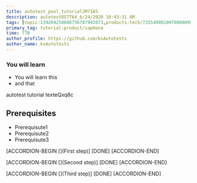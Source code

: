 ```yaml
---
title: autotest_pool_tutorial3M7165
description: autotest857T64_6/24/2020 10:43:31 AM
tags: [topic:139269250608756787992873,products:tech/73554900100700000996,tutorial:experience/advanced]
primary_tag: tutorial:product/sapHana
time: 770
author_profile: https://github.com/ksAutotests
author_name: ksAutotests
---
```

### You will learn
- You will learn this
- and that

autotest tutorial texteQxq8c

## Prerequisites
- Prerequisute1
- Prerequisute2
- Prerequisute3

[ACCORDION-BEGIN [](First step)]
[DONE]
[ACCORDION-END]

[ACCORDION-BEGIN [](Second step)]
[DONE]
[ACCORDION-END]

[ACCORDION-BEGIN [](Third step)]
[DONE]
[ACCORDION-END]

